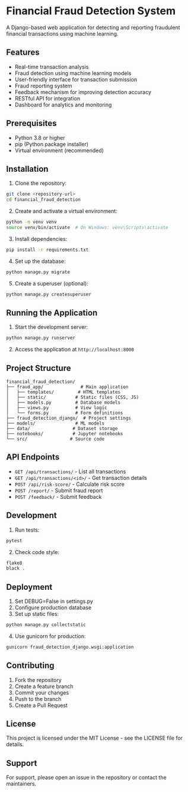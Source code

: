 # Financial Fraud Detection System

A Django-based web application for detecting and reporting fraudulent financial transactions using machine learning.

## Features

- Real-time transaction analysis
- Fraud detection using machine learning models
- User-friendly interface for transaction submission
- Fraud reporting system
- Feedback mechanism for improving detection accuracy
- RESTful API for integration
- Dashboard for analytics and monitoring

## Prerequisites

- Python 3.8 or higher
- pip (Python package installer)
- Virtual environment (recommended)

## Installation

1. Clone the repository:
```bash
git clone <repository-url>
cd financial_fraud_detection
```

2. Create and activate a virtual environment:
```bash
python -m venv venv
source venv/bin/activate  # On Windows: venv\Scripts\activate
```

3. Install dependencies:
```bash
pip install -r requirements.txt
```

4. Set up the database:
```bash
python manage.py migrate
```

5. Create a superuser (optional):
```bash
python manage.py createsuperuser
```

## Running the Application

1. Start the development server:
```bash
python manage.py runserver
```

2. Access the application at `http://localhost:8000`

## Project Structure

```
financial_fraud_detection/
├── fraud_app/              # Main application
│   ├── templates/         # HTML templates
│   ├── static/           # Static files (CSS, JS)
│   ├── models.py         # Database models
│   ├── views.py          # View logic
│   └── forms.py          # Form definitions
├── fraud_detection_django/  # Project settings
├── models/               # ML models
├── data/                # Dataset storage
├── notebooks/           # Jupyter notebooks
└── src/                # Source code
```

## API Endpoints

- `GET /api/transactions/` - List all transactions
- `GET /api/transactions/<id>/` - Get transaction details
- `POST /api/risk-score/` - Calculate risk score
- `POST /report/` - Submit fraud report
- `POST /feedback/` - Submit feedback

## Development

1. Run tests:
```bash
pytest
```

2. Check code style:
```bash
flake8
black .
```

## Deployment

1. Set DEBUG=False in settings.py
2. Configure production database
3. Set up static files:
```bash
python manage.py collectstatic
```
4. Use gunicorn for production:
```bash
gunicorn fraud_detection_django.wsgi:application
```

## Contributing

1. Fork the repository
2. Create a feature branch
3. Commit your changes
4. Push to the branch
5. Create a Pull Request

## License

This project is licensed under the MIT License - see the LICENSE file for details.

## Support

For support, please open an issue in the repository or contact the maintainers.


